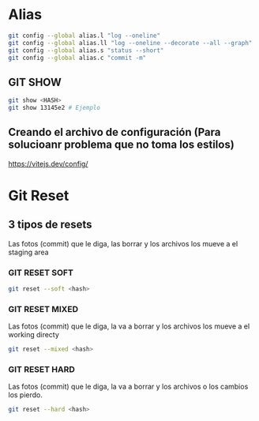 
# Alias

```sh
git config --global alias.l "log --oneline"
git config --global alias.ll "log --oneline --decorate --all --graph"
git config --global alias.s "status --short"
git config --global alias.c "commit -m"
```

## GIT SHOW

```sh
git show <HASH>
git show 13145e2 # Ejemplo
```

## Creando el archivo de configuración (Para solucioanr problema que no toma los estilos)

<https://vitejs.dev/config/>

# Git Reset

## 3 tipos de resets

Las fotos (commit) que le diga, las borrar y los archivos los mueve a el staging area

### GIT RESET SOFT
```sh
git reset --soft <hash>
```
### GIT RESET MIXED

Las fotos (commit) que le diga, la va a borrar y los archivos los mueve a el working directy

```sh
git reset --mixed <hash>
```

### GIT RESET HARD

Las fotos (commit) que le diga, la va a borrar y los archivos o los cambios los pierdo.

```sh
git reset --hard <hash>
```